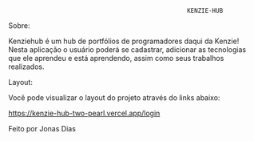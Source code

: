                                                       KENZIE-HUB

Sobre:

Kenziehub é um hub de portfólios de programadores daqui da Kenzie! Nesta aplicação o usuário poderá se cadastrar, adicionar as tecnologias que ele aprendeu e está aprendendo, assim como seus trabalhos realizados.

Layout:

Você pode visualizar o layout do projeto através do links abaixo:

https://kenzie-hub-two-pearl.vercel.app/login

Feito por Jonas Dias
